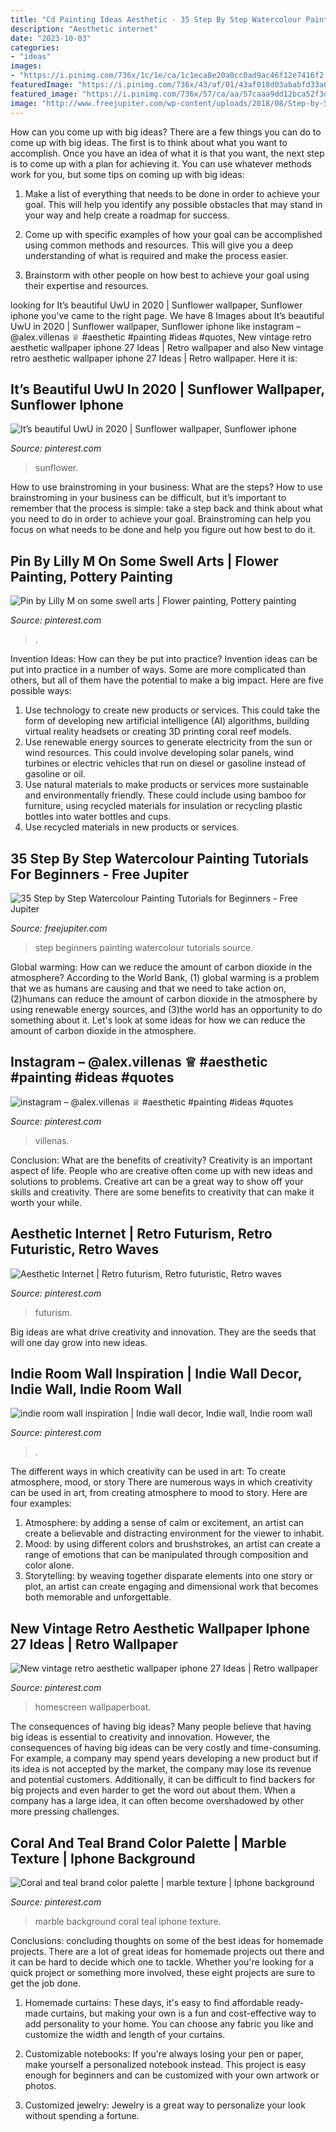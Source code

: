 ```yaml
---
title: "Cd Painting Ideas Aesthetic - 35 Step By Step Watercolour Painting Tutorials For Beginners"
description: "Aesthetic internet"
date: "2023-10-03"
categories:
- "ideas"
images:
- "https://i.pinimg.com/736x/1c/1e/ca/1c1eca8e20a0cc0ad9ac46f12e7416f2.jpg"
featuredImage: "https://i.pinimg.com/736x/43/af/01/43af018d03ababfd33a69dfbb77929c7.jpg"
featured_image: "https://i.pinimg.com/736x/57/ca/aa/57caaa9dd12bca52f3ddad43cf5a572b.jpg"
image: "http://www.freejupiter.com/wp-content/uploads/2018/08/Step-by-Step-Watercolour-Painting-Tutorials-for-Beginners-10.jpg"
---
```



How can you come up with big ideas?
There are a few things you can do to come up with big ideas. The first is to think about what you want to accomplish. Once you have an idea of what it is that you want, the next step is to come up with a plan for achieving it. You can use whatever methods work for you, but some tips on coming up with big ideas:
1. Make a list of everything that needs to be done in order to achieve your goal. This will help you identify any possible obstacles that may stand in your way and help create a roadmap for success.

2. Come up with specific examples of how your goal can be accomplished using common methods and resources. This will give you a deep understanding of what is required and make the process easier.

3. Brainstorm with other people on how best to achieve your goal using their expertise and resources.

	

		
looking for It’s beautiful UwU in 2020 | Sunflower wallpaper, Sunflower iphone you've came to the right page. We have 8 Images about It’s beautiful UwU in 2020 | Sunflower wallpaper, Sunflower iphone like instagram – @alex.villenas ♕ #aesthetic #painting #ideas #quotes, New vintage retro aesthetic wallpaper iphone 27 Ideas | Retro wallpaper and also New vintage retro aesthetic wallpaper iphone 27 Ideas | Retro wallpaper. Here it is:
		
    
## It’s Beautiful UwU In 2020 | Sunflower Wallpaper, Sunflower Iphone

<img loading=lazy src="https://i.pinimg.com/736x/d3/81/c6/d381c6e8de3830084726176119338683.jpg" onerror="this.onerror=null;this.src='https://tse3.mm.bing.net/th?id=OIP.GIkiMagLA8jCqlm7qQb0iQHaLH&amp;pid=15.1';" alt="It’s beautiful UwU in 2020 | Sunflower wallpaper, Sunflower iphone">

_Source: pinterest.com_

>sunflower. 

	

How to use brainstroming in your business: What are the steps?
How to use brainstroming in your business can be difficult, but it’s important to remember that the process is simple: take a step back and think about what you need to do in order to achieve your goal. Brainstroming can help you focus on what needs to be done and help you figure out how best to do it.

    
## Pin By Lilly M On Some Swell Arts | Flower Painting, Pottery Painting

<img loading=lazy src="https://i.pinimg.com/736x/57/ca/aa/57caaa9dd12bca52f3ddad43cf5a572b.jpg" onerror="this.onerror=null;this.src='https://tse3.mm.bing.net/th?id=OIP.kKNxSCNNUMScS-vgcgQQygHaNK&amp;pid=15.1';" alt="Pin by Lilly M on some swell arts | Flower painting, Pottery painting">

_Source: pinterest.com_

>. 

	

Invention Ideas: How can they be put into practice?
Invention ideas can be put into practice in a number of ways. Some are more complicated than others, but all of them have the potential to make a big impact. Here are five possible ways: 
1. Use technology to create new products or services. This could take the form of developing new artificial intelligence (AI) algorithms, building virtual reality headsets or creating 3D printing coral reef models.
2. Use renewable energy sources to generate electricity from the sun or wind resources. This could involve developing solar panels, wind turbines or electric vehicles that run on diesel or gasoline instead of gasoline or oil. 
3. Use natural materials to make products or services more sustainable and environmentally friendly. These could include using bamboo for furniture, using recycled materials for insulation or recycling plastic bottles into water bottles and cups. 
4. Use recycled materials in new products or services.

    
## 35 Step By Step Watercolour Painting Tutorials For Beginners - Free Jupiter

<img loading=lazy src="http://www.freejupiter.com/wp-content/uploads/2018/08/Step-by-Step-Watercolour-Painting-Tutorials-for-Beginners-10.jpg" onerror="this.onerror=null;this.src='https://tse1.mm.bing.net/th?id=OIP.q0lLoMo29MuSmyDmgI6PTgHaPs&amp;pid=15.1';" alt="35 Step by Step Watercolour Painting Tutorials for Beginners - Free Jupiter">

_Source: freejupiter.com_

>step beginners painting watercolour tutorials source. 

	

Global warming: How can we reduce the amount of carbon dioxide in the atmosphere?
According to the World Bank, (1) global warming is a problem that we as humans are causing and that we need to take action on, (2)humans can reduce the amount of carbon dioxide in the atmosphere by using renewable energy sources, and (3)the world has an opportunity to do something about it. Let's look at some ideas for how we can reduce the amount of carbon dioxide in the atmosphere.

    
## Instagram – @alex.villenas ♕ #aesthetic #painting #ideas #quotes

<img loading=lazy src="https://i.pinimg.com/736x/92/83/a5/9283a5271a94d69bd30097a7c5d13912.jpg" onerror="this.onerror=null;this.src='https://tse1.mm.bing.net/th?id=OIP.teXCjL5bim5iS2xvNn72vwHaNK&amp;pid=15.1';" alt="instagram – @alex.villenas ♕ #aesthetic #painting #ideas #quotes">

_Source: pinterest.com_

>villenas. 

	

Conclusion: What are the benefits of creativity?
Creativity is an important aspect of life. People who are creative often come up with new ideas and solutions to problems. Creative art can be a great way to show off your skills and creativity. There are some benefits to creativity that can make it worth your while.

    
## Aesthetic Internet | Retro Futurism, Retro Futuristic, Retro Waves

<img loading=lazy src="https://i.pinimg.com/736x/1c/1e/ca/1c1eca8e20a0cc0ad9ac46f12e7416f2.jpg" onerror="this.onerror=null;this.src='https://tse3.mm.bing.net/th?id=OIP.XTzATUBm8POdNeVceRLgjQHaKH&amp;pid=15.1';" alt="Aesthetic Internet | Retro futurism, Retro futuristic, Retro waves">

_Source: pinterest.com_

>futurism. 

	

Big ideas are what drive creativity and innovation. They are the seeds that will one day grow into new ideas.

    
## Indie Room Wall Inspiration | Indie Wall Decor, Indie Wall, Indie Room Wall

<img loading=lazy src="https://i.pinimg.com/736x/ce/1f/ce/ce1fceee781c501810334e44fe37248c.jpg" onerror="this.onerror=null;this.src='https://tse3.mm.bing.net/th?id=OIP.t4XJPHfmhaP6L_5StEch-wHaNd&amp;pid=15.1';" alt="indie room wall inspiration | Indie wall decor, Indie wall, Indie room wall">

_Source: pinterest.com_

>. 

	

The different ways in which creativity can be used in art: To create atmosphere, mood, or story
There are numerous ways in which creativity can be used in art, from creating atmosphere to mood to story. Here are four examples:
1. Atmosphere: by adding a sense of calm or excitement, an artist can create a believable and distracting environment for the viewer to inhabit.
2. Mood: by using different colors and brushstrokes, an artist can create a range of emotions that can be manipulated through composition and color alone.
3. Storytelling: by weaving together disparate elements into one story or plot, an artist can create engaging and dimensional work that becomes both memorable and unforgettable.

    
## New Vintage Retro Aesthetic Wallpaper Iphone 27 Ideas | Retro Wallpaper

<img loading=lazy src="https://i.pinimg.com/736x/43/af/01/43af018d03ababfd33a69dfbb77929c7.jpg" onerror="this.onerror=null;this.src='https://tse1.mm.bing.net/th?id=OIP.pBupIGtUfUWuWB0T015XtwAAAA&amp;pid=15.1';" alt="New vintage retro aesthetic wallpaper iphone 27 Ideas | Retro wallpaper">

_Source: pinterest.com_

>homescreen wallpaperboat. 

	

The consequences of having big ideas?
Many people believe that having big ideas is essential to creativity and innovation. However, the consequences of having big ideas can be very costly and time-consuming. For example, a company may spend years developing a new product but if its idea is not accepted by the market, the company may lose its revenue and potential customers. Additionally, it can be difficult to find backers for big projects and even harder to get the word out about them. When a company has a large idea, it can often become overshadowed by other more pressing challenges.

    
## Coral And Teal Brand Color Palette | Marble Texture | Iphone Background

<img loading=lazy src="https://i.pinimg.com/736x/4b/63/3f/4b633fd5d99602eae79e2748991c7d70.jpg" onerror="this.onerror=null;this.src='https://tse2.mm.bing.net/th?id=OIP.wxvBQh3CesZw8oks6iXHJwHaNJ&amp;pid=15.1';" alt="Coral and teal brand color palette | marble texture | Iphone background">

_Source: pinterest.com_

>marble background coral teal iphone texture. 

	

Conclusions: concluding thoughts on some of the best ideas for homemade projects.
There are a lot of great ideas for homemade projects out there and it can be hard to decide which one to tackle. Whether you're looking for a quick project or something more involved, these eight projects are sure to get the job done. 
1. Homemade curtains: These days, it's easy to find affordable ready-made curtains, but making your own is a fun and cost-effective way to add personality to your home. You can choose any fabric you like and customize the width and length of your curtains.

2. Customizable notebooks: If you're always losing your pen or paper, make yourself a personalized notebook instead. This project is easy enough for beginners and can be customized with your own artwork or photos.

3. Customized jewelry: Jewelry is a great way to personalize your look without spending a fortune.

